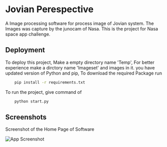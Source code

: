 
# Jovian Perespective

A Image processing software for process image of Jovian system. The Images was capture by the junocam of Nasa. This is the project for Nasa space app challenge.


## Deployment

To deploy this project, Make a empty directory name 'Temp', For better experience make a dirctory name 'Imageset' and images in it. you have updated version of Python and pip, To download the required Package run

```bash
    pip install -r requirements.txt
```
To run the project, give command of

```bash
    python start.py
```


## Screenshots
Screenshot of the Home Page of Software

![App Screenshot](https://github.com/rishuriya/nasa-spaceapp/blob/master/Resource/Screenshot%20from%202022-09-30%2019-32-49.png)

